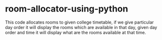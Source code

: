# room-allocator-using-python
This code allocates rooms to given college timetable, if we give particular day order it will display the rooms which are available in that day, given day order and time it  will display what are the rooms available at that time.
